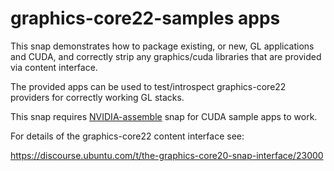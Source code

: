 # graphics-core22-samples apps

This snap demonstrates how to package existing, or new, GL
applications and CUDA, and correctly strip any graphics/cuda libraries
that are provided via content interface.

The provided apps can be used to test/introspect graphics-core22
providers for correctly working GL stacks.

This snap requires
[NVIDIA-assemble](https://github.com/xnox/nvidia-assemble) snap for
CUDA sample apps to work.

For details of the graphics-core22 content interface see:

https://discourse.ubuntu.com/t/the-graphics-core20-snap-interface/23000
